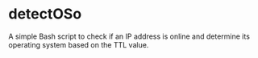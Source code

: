 # detectOSo
A simple Bash script to check if an IP address is online and determine its operating system based on the TTL value.
